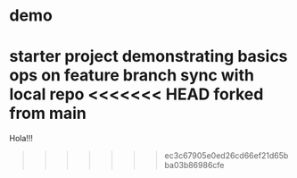 # demo
starter project demonstrating basics ops
on feature branch
sync with local repo
<<<<<<< HEAD
forked from main
=======


Hola!!!
>>>>>>> ec3c67905e0ed26cd66ef21d65bba03b86986cfe
